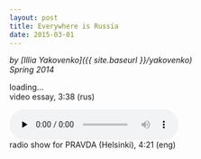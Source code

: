 ```yaml
---
layout: post
title: Everywhere is Russia
date: 2015-03-01
---
```

*by [Illia Yakovenko]({{ site.baseurl }}/yakovenko)   
Spring 2014*    

<div class="lazycontainer"><div class="lazyYT" data-youtube-id="nMzH31ZA1kk" data-ratio="16:9">loading...</div></div>
video essay, 3:38 (rus)  

<audio class="audio" src="/images/everywhereisrussia/everywhereisrussia.mp3" preload="none" controls></audio>    
radio show for PRAVDA (Helsinki), 4:21 (eng)
